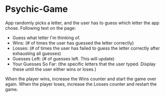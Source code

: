 # Psychic-Game

App randomly picks a letter, and the user has to guess which letter the app chose. Following text on the page:

   - Guess what letter I'm thinking of.
   - Wins: (# of times the user has guessed the letter correctly)
   - Losses: (# of times the user has failed to guess the letter correctly after exhausting all guesses)
   - Guesses Left: (# of guesses left. This will update)
   - Your Guesses So Far: (the specific letters that the user typed. Display these until the user either wins or loses.)

When the player wins, increase the Wins counter and start the game over again.
When the player loses, increase the Losses counter and restart the game.